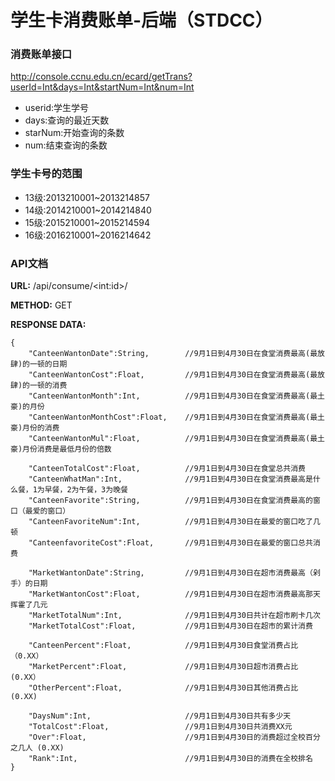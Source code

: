 # 学生卡消费账单-后端（STDCC）

### 消费账单接口
http://console.ccnu.edu.cn/ecard/getTrans?userId=Int&days=Int&startNum=Int&num=Int 

+ userid:学生学号
+ days:查询的最近天数
+ starNum:开始查询的条数
+ num:结束查询的条数

### 学生卡号的范围
+ 13级:2013210001~2013214857
+ 14级:2014210001~2014214840
+ 15级:2015210001~2015214594
+ 16级:2016210001~2016214642

### API文档

**URL:**  /api/consume/\<int:id\>/

**METHOD:** GET

**RESPONSE DATA:**

```
{ 
    "CanteenWantonDate":String,        //9月1日到4月30日在食堂消费最高(最放肆)的一顿的日期 
    "CanteenWantonCost":Float,         //9月1日到4月30日在食堂消费最高(最放肆)的一顿的消费 
    "CanteenWantonMonth":Int,          //9月1日到4月30日在食堂消费最高(最土豪)的月份 
    "CanteenWantonMonthCost":Float,    //9月1日到4月30日在食堂消费最高(最土豪)月份的消费 
    "CanteenWantonMul":Float,          //9月1日到4月30日在食堂消费最高(最土豪)月份消费是最低月份的倍数 
    
    "CanteenTotalCost":Float,          //9月1日到4月30日在食堂总共消费 
    "CanteenWhatMan":Int,              //9月1日到4月30日在食堂消费最高是什么餐，1为早餐，2为午餐，3为晚餐 
    "CanteenFavorite":String,          //9月1日到4月30日在食堂消费最高的窗口（最爱的窗口）
    "CanteenFavoriteNum":Int,          //9月1日到4月30日在最爱的窗口吃了几顿 
    "CanteenfavoriteCost":Float,       //9月1日到4月30日在最爱的窗口总共消费 
    
    "MarketWantonDate":String,         //9月1日到4月30日在超市消费最高（剁手）的日期
    "MarketWantonCost":Float,          //9月1日到4月30日在超市消费最高那天挥霍了几元 
    "MarketTotalNum":Int,              //9月1日到4月30日共计在超市刷卡几次 
    "MarketTotalCost":Float,           //9月1日到4月30日在超市的累计消费 
    
    "CanteenPercent":Float,            //9月1日到4月30日食堂消费占比（0.XX）
    "MarketPercent":Float,             //9月1日到4月30日超市消费占比 (0.XX）
    "OtherPercent":Float,              //9月1日到4月30日其他消费占比 (0.XX)
    
    "DaysNum":Int,                     //9月1日到4月30日共有多少天 
    "TotalCost":Float,                 //9月1日到4月30日共消费XX元 
    "Over":Float,                      //9月1日到4月30日的消费超过全校百分之几人 (0.XX)
    "Rank":Int,                        //9月1日到4月30日的消费在全校排名 
} 
```
